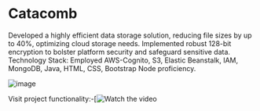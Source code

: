 # Catacomb

Developed a highly efficient data storage solution, reducing file sizes by up to 40%, optimizing cloud storage needs.
Implemented robust 128-bit encryption to bolster platform security and safeguard sensitive data.
Technology Stack: Employed AWS-Cognito, S3, Elastic Beanstalk, IAM, MongoDB, Java, HTML, CSS, Bootstrap Node proficiency.

![image](https://github.com/Saumya-Purohit/Catacomb/assets/106332064/dcbfc0a4-9529-4041-9c4a-89b4be9c6e6b)

Visit project functionality:-[![Watch the video](https://www.youtube.com/watch?v=VspgJmjc4KY)

